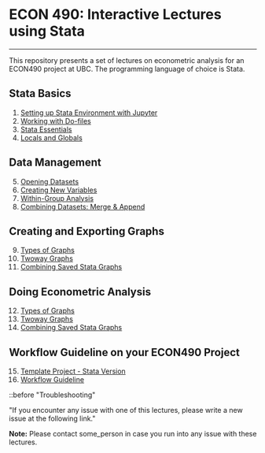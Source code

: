 # ECON 490: Interactive Lectures using Stata 

---

This repository presents a set of lectures on econometric analysis for an ECON490 project at UBC. The programming language of choice is Stata.

## Stata Basics

1. [Setting up Stata Environment with Jupyter](1_Stata_Basics.ipynb)
2. [Working with Do-files]()
3. [Stata Essentials]()
4. [Locals and Globals]()

 ## Data Management 

5. [Opening Datasets](1_Stata_Basics.ipynb)
6. [Creating New Variables]()
7. [Within-Group Analysis]()
8. [Combining Datasets: Merge & Append]()

 ## Creating and Exporting Graphs

9. [Types of Graphs](1_Stata_Basics.ipynb)
10. [Twoway Graphs]()
11. [Combining Saved Stata Graphs]()

 ## Doing Econometric Analysis

12. [Types of Graphs](1_Stata_Basics.ipynb)
13. [Twoway Graphs]()
14. [Combining Saved Stata Graphs]()

## Workflow Guideline on your ECON490 Project

15. [Template Project - Stata Version]()
16. [Workflow Guideline]()


<div class="admonition important">
<p class="admonition-title">
::before
"Troubleshooting"
</p>
<p>"If you encounter any issue with one of this lectures, please write a new issue at the following link."</p>
</div>


<div class="alert alert-info">

**Note:** Please contact some_person in case you run into any issue with these lectures.

</div>